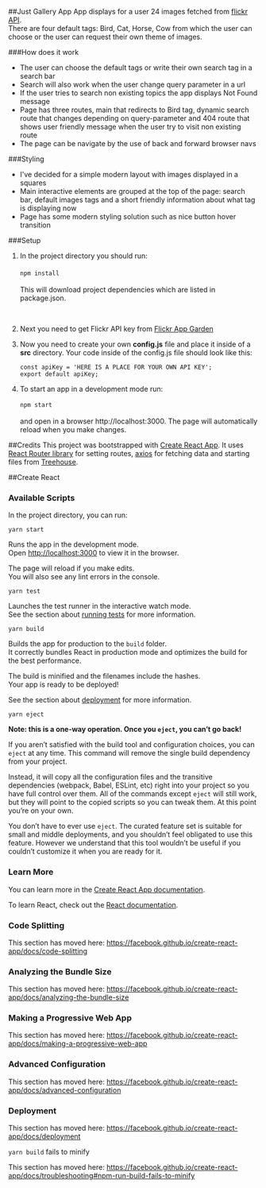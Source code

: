 ##Just Gallery App
App displays for a user 24 images fetched from [flickr API](https://www.flickr.com/).<br/> There are four default
tags: Bird, Cat, Horse, Cow from which the user can choose or the user can request their own theme of images.      

###How does it work
- The user can choose the default tags or write their own search tag in a search bar
- Search will also work when the user change query parameter in a url
- If the user tries to search non existing topics the app displays Not Found message
- Page has three routes, main that redirects to Bird tag, dynamic search route that changes depending on query-parameter and 404 route that shows user friendly message when the user try to visit non existing route 
- The page can be navigate by the use of back and forward browser navs

###Styling 
- I've decided for a simple modern layout with images displayed in a squares
- Main interactive elements are grouped at the top of the page: search bar, default images tags and a short friendly information about what tag is displaying now 
- Page has some modern styling solution such as nice button hover transition   

###Setup

1. In the project directory you should run:<br/><br/>
`npm install`<br/><br/> This will download project dependencies which are listed in package.json.
<br/>

2. Next you need to get Flickr API key from [Flickr App Garden](https://www.flickr.com/services/apps/create/apply/) <br/>

3. Now you need to create your own **config.js** file and place it inside of a **src** directory. Your code inside of the config.js file should look like this:
    ```
    const apiKey = 'HERE IS A PLACE FOR YOUR OWN API KEY';
    export default apiKey;
    ```
4. To start an app in a development mode run:<br/><br/>
    `npm start`<br/><br/>
    and open in a browser http://localhost:3000. The page will automatically reload when you make changes.
    
##Credits
This project was bootstrapped with [Create React App](https://github.com/facebook/create-react-app).
It uses [React Router library]( https://reacttraining.com/react-router/) for setting routes, 
[axios]((https://github.com/axios/axios)) for fetching data and starting 
files from [Treehouse](https://teamtreehouse.com).   

##Create React


### Available Scripts

In the project directory, you can run:

`yarn start`

Runs the app in the development mode.<br />
Open [http://localhost:3000](http://localhost:3000) to view it in the browser.

The page will reload if you make edits.<br />
You will also see any lint errors in the console.

`yarn test`

Launches the test runner in the interactive watch mode.<br />
See the section about [running tests](https://facebook.github.io/create-react-app/docs/running-tests) for more information.

`yarn build`

Builds the app for production to the `build` folder.<br />
It correctly bundles React in production mode and optimizes the build for the best performance.

The build is minified and the filenames include the hashes.<br />
Your app is ready to be deployed!

See the section about [deployment](https://facebook.github.io/create-react-app/docs/deployment) for more information.

`yarn eject`

**Note: this is a one-way operation. Once you `eject`, you can’t go back!**

If you aren’t satisfied with the build tool and configuration choices, you can `eject` at any time. This command will remove the single build dependency from your project.

Instead, it will copy all the configuration files and the transitive dependencies (webpack, Babel, ESLint, etc) right into your project so you have full control over them. All of the commands except `eject` will still work, but they will point to the copied scripts so you can tweak them. At this point you’re on your own.

You don’t have to ever use `eject`. The curated feature set is suitable for small and middle deployments, and you shouldn’t feel obligated to use this feature. However we understand that this tool wouldn’t be useful if you couldn’t customize it when you are ready for it.

### Learn More

You can learn more in the [Create React App documentation](https://facebook.github.io/create-react-app/docs/getting-started).

To learn React, check out the [React documentation](https://reactjs.org/).

### Code Splitting

This section has moved here: https://facebook.github.io/create-react-app/docs/code-splitting

### Analyzing the Bundle Size

This section has moved here: https://facebook.github.io/create-react-app/docs/analyzing-the-bundle-size

### Making a Progressive Web App

This section has moved here: https://facebook.github.io/create-react-app/docs/making-a-progressive-web-app

### Advanced Configuration

This section has moved here: https://facebook.github.io/create-react-app/docs/advanced-configuration

### Deployment

This section has moved here: https://facebook.github.io/create-react-app/docs/deployment

`yarn build` fails to minify

This section has moved here: https://facebook.github.io/create-react-app/docs/troubleshooting#npm-run-build-fails-to-minify





